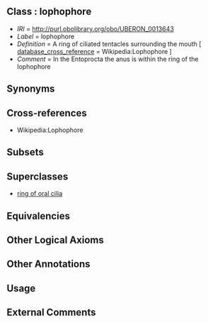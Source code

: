 
## Class : lophophore

 * *IRI* = http://purl.obolibrary.org/obo/UBERON_0013643
 * *Label* = lophophore
 * *Definition* = A ring of ciliated tentacles surrounding the mouth [ [database_cross_reference](../../ef/oboInOwl#hasDbXref.md) = Wikipedia:Lophophore ]
 * *Comment* = In the Entoprocta the anus is within the ring of the lophophore

## Synonyms


## Cross-references

 * Wikipedia:Lophophore

## Subsets


## Superclasses

 * [ring of oral cilia](../../UBERON/42/UBERON_0013642.md)

## Equivalencies


## Other Logical Axioms


## Other Annotations


## Usage


## External Comments

